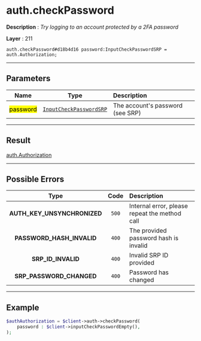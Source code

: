 # auth.checkPassword

**Description** : *Try logging to an account protected by a 2FA password*

**Layer** : 211

```tl
auth.checkPassword#d18b4d16 password:InputCheckPasswordSRP = auth.Authorization;
```

---

## Parameters

| Name | Type | Description |
| :---: | :---: | :--- |
| <mark>password</mark> | [`InputCheckPasswordSRP`](type/InputCheckPasswordSRP) | The account's password (see SRP) |

---

## Result

[auth.Authorization](type/auth.Authorization)

---

## Possible Errors

| Type | Code | Description |
| :---: | :---: | :--- |
| **AUTH_KEY_UNSYNCHRONIZED** | `500` | Internal error, please repeat the method call |
| **PASSWORD_HASH_INVALID** | `400` | The provided password hash is invalid |
| **SRP_ID_INVALID** | `400` | Invalid SRP ID provided |
| **SRP_PASSWORD_CHANGED** | `400` | Password has changed |

---

## Example

```php
$authAuthorization = $client->auth->checkPassword(
	password : $client->inputCheckPasswordEmpty(),
);
```